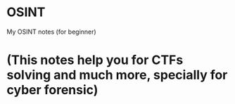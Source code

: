 # OSINT
My OSINT notes (for beginner)
# (This notes help you for CTFs solving and much more, specially for cyber forensic)


